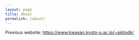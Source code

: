 ```yaml
---
layout: page
title: About
permalink: /about/
---
```




Previous website: https://www.kwasan.kyoto-u.ac.jp/~akitodk/

